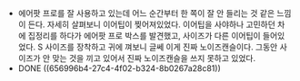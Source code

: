 - 에어팟 프로를 잘 사용하고 있는데 어느 순간부터 한 쪽이 잘 안 들리는 것 같은 느낌이 든다. 자세히 살펴보니 이어팁이 찢어져있었다. 이어팁을 사야하나 고민하던 차에 집정리를 하다가 에어팟 프로 박스를 발견했고, 사이즈가 다른 이어팁이 들어있었다. S 사이즈를 장착하고 귀에 껴보니 글쎄 이게 진짜 노이즈캔슬이다. 그동안 사이즈가 안 맞는 것을 끼고 있어서 진짜 노이즈캔슬을 쓰지 못하고 있었다.
- DONE ((656996b4-27c4-4f02-b324-8b0267a28c81))